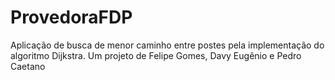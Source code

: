 # ProvedoraFDP
Aplicação de busca de menor caminho entre postes pela implementação do algoritmo Dijkstra. Um projeto de Felipe Gomes, Davy Eugênio e Pedro Caetano
